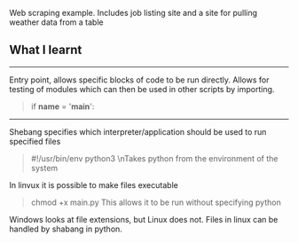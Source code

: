 Web scraping example. Includes job listing site and a site for pulling weather data from a table

## What I learnt
---
Entry point, allows specific blocks of code to be run directly. Allows for testing of modules which can then be used in other scripts by importing.
>if __name__ = '__main__':
---
Shebang specifies which interpreter/application should be used to run specified files
>#!/usr/bin/env python3
>\nTakes python from the environment of the system

In linvux it is possible to make files executable
>chmod +x main.py
>This allows it to be run without specifying python

Windows looks at file extensions, but Linux does not. Files in linux can be handled by shabang in python.
